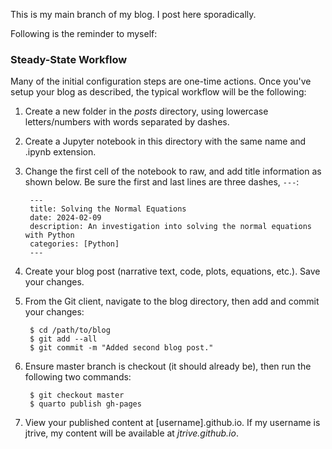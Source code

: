 This is my main branch of my blog. I post here sporadically.


Following is the reminder to myself:


### Steady-State Workflow


Many of the initial configuration steps are one-time actions. Once you've setup your blog as described, the typical workflow will be the following:

1. Create a new folder in the *posts* directory, using lowercase letters/numbers with words separated by dashes. 
2. Create a Jupyter notebook in this directory with the same name and .ipynb extension.
3. Change the first cell of the notebook to raw, and add title information as shown below. Be sure the first and last lines are three dashes, `---`:

        ---
        title: Solving the Normal Equations
        date: 2024-02-09
        description: An investigation into solving the normal equations with Python
        categories: [Python]
        ---


4. Create your blog post (narrative text, code, plots, equations, etc.). Save your changes. 

5. From the Git client, navigate to the blog directory, then add and commit your changes:

        $ cd /path/to/blog
        $ git add --all
        $ git commit -m "Added second blog post."


6. Ensure master branch is checkout (it should already be), then run the following two commands:

        $ git checkout master
        $ quarto publish gh-pages

7. View your published content at [username].github.io. If my username is jtrive, my content will be available at *jtrive.github.io*.
